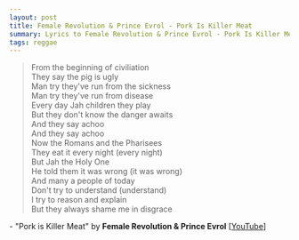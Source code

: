 ```yaml
---
layout: post
title: Female Revolution & Prince Evrol - Pork Is Killer Meat
summary: Lyrics to Female Revolution & Prince Evrol - Pork Is Killer Meat
tags: reggae
---
```


>From the beginning of civiliation<br>
They say the pig is ugly<br>
Man try they've run from the sickness<br>
Man try they've run from disease<br>
Every day Jah children they play<br>
But they don't know the danger awaits<br>
And they say achoo<br>
And they say achoo<br>
Now the Romans and the Pharisees<br>
They eat it every night (every night)<br>
But Jah the Holy One<br>
He told them it was wrong (it was wrong)<br>
And many a people of today<br>
Don't try to understand (understand)<br>
I try to reason and explain<br>
But they always shame me in disgrace<br>

\- "Pork is Killer Meat" by **Female Revolution & Prince Evrol** \[[YouTube]\]

[YouTube]:https://www.youtube.com/watch?v=-aAt4BLddM4
